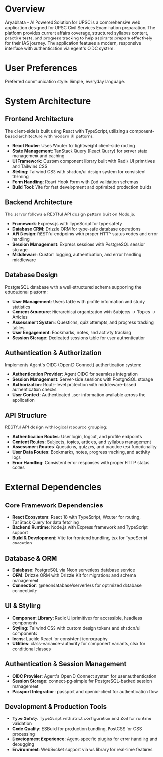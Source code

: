 # Overview

Aryabhata - AI Powered Solution for UPSC is a comprehensive web application designed for UPSC Civil Services Examination preparation. The platform provides current affairs coverage, structured syllabus content, practice tests, and progress tracking to help aspirants prepare effectively for their IAS journey. The application features a modern, responsive interface with authentication via Agent's OIDC system.

# User Preferences

Preferred communication style: Simple, everyday language.

# System Architecture

## Frontend Architecture
The client-side is built using React with TypeScript, utilizing a component-based architecture with modern UI patterns:

- **React Router**: Uses Wouter for lightweight client-side routing
- **State Management**: TanStack Query (React Query) for server state management and caching
- **UI Framework**: Custom component library built with Radix UI primitives and Tailwind CSS
- **Styling**: Tailwind CSS with shadcn/ui design system for consistent theming
- **Form Handling**: React Hook Form with Zod validation schemas
- **Build Tool**: Vite for fast development and optimized production builds

## Backend Architecture
The server follows a RESTful API design pattern built on Node.js:

- **Framework**: Express.js with TypeScript for type safety
- **Database ORM**: Drizzle ORM for type-safe database operations
- **API Design**: RESTful endpoints with proper HTTP status codes and error handling
- **Session Management**: Express sessions with PostgreSQL session storage
- **Middleware**: Custom logging, authentication, and error handling middleware

## Database Design
PostgreSQL database with a well-structured schema supporting the educational platform:

- **User Management**: Users table with profile information and study statistics
- **Content Structure**: Hierarchical organization with Subjects → Topics → Articles
- **Assessment System**: Questions, quiz attempts, and progress tracking tables
- **User Engagement**: Bookmarks, notes, and activity tracking
- **Session Storage**: Dedicated sessions table for user authentication

## Authentication & Authorization
Implements Agent's OIDC (OpenID Connect) authentication system:

- **Authentication Provider**: Agent OIDC for seamless integration
- **Session Management**: Server-side sessions with PostgreSQL storage
- **Authorization**: Route-level protection with middleware-based authentication checks
- **User Context**: Authenticated user information available across the application

## API Structure
RESTful API design with logical resource grouping:

- **Authentication Routes**: User login, logout, and profile endpoints
- **Content Routes**: Subjects, topics, articles, and syllabus management
- **Assessment Routes**: Questions, quizzes, and practice test functionality  
- **User Data Routes**: Bookmarks, notes, progress tracking, and activity logs
- **Error Handling**: Consistent error responses with proper HTTP status codes

# External Dependencies

## Core Framework Dependencies
- **React Ecosystem**: React 18 with TypeScript, Wouter for routing, TanStack Query for data fetching
- **Backend Runtime**: Node.js with Express framework and TypeScript support
- **Build & Development**: Vite for frontend bundling, tsx for TypeScript execution

## Database & ORM
- **Database**: PostgreSQL via Neon serverless database service
- **ORM**: Drizzle ORM with Drizzle Kit for migrations and schema management
- **Connection**: @neondatabase/serverless for optimized database connectivity

## UI & Styling
- **Component Library**: Radix UI primitives for accessible, headless components
- **Styling**: Tailwind CSS with custom design tokens and shadcn/ui components
- **Icons**: Lucide React for consistent iconography
- **Utilities**: class-variance-authority for component variants, clsx for conditional classes

## Authentication & Session Management
- **OIDC Provider**: Agent's OpenID Connect system for user authentication
- **Session Storage**: connect-pg-simple for PostgreSQL-backed session management
- **Passport Integration**: passport and openid-client for authentication flow

## Development & Production Tools
- **Type Safety**: TypeScript with strict configuration and Zod for runtime validation
- **Code Quality**: ESBuild for production bundling, PostCSS for CSS processing
- **Development Experience**: Agent-specific plugins for error handling and debugging
- **Environment**: WebSocket support via ws library for real-time features